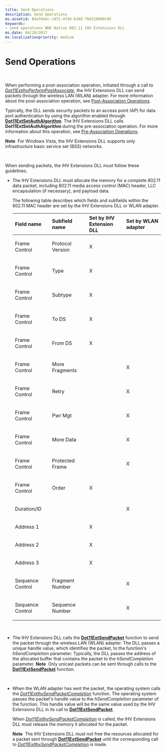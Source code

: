 ```yaml
---
title: Send Operations
description: Send Operations
ms.assetid: 84af0abc-c8f2-47d4-b368-7b0216600c95
keywords:
- send operations WDK Native 802.11 IHV Extensions DLL
ms.date: 04/20/2017
ms.localizationpriority: medium
---
```


# Send Operations




 

When performing a post-association operation, initiated through a call to [*Dot11ExtIhvPerformPostAssociate*](https://docs.microsoft.com/windows-hardware/drivers/ddi/content/wlanihv/nc-wlanihv-dot11extihv_perform_post_associate), the IHV Extensions DLL can send packets through the wireless LAN (WLAN) adapter. For more information about the post-association operation, see [Post-Association Operations](post-association-operations.md).

Typically, the DLL sends security packets to an access point (AP) for data port authentication by using the algorithm enabled through [**Dot11ExtSetAuthAlgorithm**](https://docs.microsoft.com/windows-hardware/drivers/ddi/content/wlanihv/nc-wlanihv-dot11ext_set_auth_algorithm). The IHV Extensions DLL calls **Dot11ExtSetAuthAlgorithm** during the pre-association operation. For more information about this operation, see [Pre-Association Operations](pre-association-operations.md).

**Note**  For Windows Vista, the IHV Extensions DLL supports only infrastructure basic service set (BSS) networks.

 

When sending packets, the IHV Extensions DLL must follow these guidelines.

-   The IHV Extensions DLL must allocate the memory for a complete 802.11 data packet, including 802.11 media access control (MAC) header, LLC encapsulation (if necessary), and payload data.

    The following table describes which fields and subfields within the 802.11 MAC header are set by the IHV Extensions DLL or WLAN adapter.

    <table>
    <colgroup>
    <col width="25%" />
    <col width="25%" />
    <col width="25%" />
    <col width="25%" />
    </colgroup>
    <thead>
    <tr class="header">
    <th align="left">Field name</th>
    <th align="left">Subfield name</th>
    <th align="left">Set by IHV Extension DLL</th>
    <th align="left">Set by WLAN adapter</th>
    </tr>
    </thead>
    <tbody>
    <tr class="odd">
    <td align="left"><p>Frame Control</p></td>
    <td align="left"><p>Protocol Version</p></td>
    <td align="left"><p>X</p></td>
    <td align="left"></td>
    </tr>
    <tr class="even">
    <td align="left"><p>Frame Control</p></td>
    <td align="left"><p>Type</p></td>
    <td align="left"><p>X</p></td>
    <td align="left"></td>
    </tr>
    <tr class="odd">
    <td align="left"><p>Frame Control</p></td>
    <td align="left"><p>Subtype</p></td>
    <td align="left"><p>X</p></td>
    <td align="left"></td>
    </tr>
    <tr class="even">
    <td align="left"><p>Frame Control</p></td>
    <td align="left"><p>To DS</p></td>
    <td align="left"><p>X</p></td>
    <td align="left"></td>
    </tr>
    <tr class="odd">
    <td align="left"><p>Frame Control</p></td>
    <td align="left"><p>From DS</p></td>
    <td align="left"><p>X</p></td>
    <td align="left"></td>
    </tr>
    <tr class="even">
    <td align="left"><p>Frame Control</p></td>
    <td align="left"><p>More Fragments</p></td>
    <td align="left"></td>
    <td align="left"><p>X</p></td>
    </tr>
    <tr class="odd">
    <td align="left"><p>Frame Control</p></td>
    <td align="left"><p>Retry</p></td>
    <td align="left"></td>
    <td align="left"><p>X</p></td>
    </tr>
    <tr class="even">
    <td align="left"><p>Frame Control</p></td>
    <td align="left"><p>Pwr Mgt</p></td>
    <td align="left"></td>
    <td align="left"><p>X</p></td>
    </tr>
    <tr class="odd">
    <td align="left"><p>Frame Control</p></td>
    <td align="left"><p>More Data</p></td>
    <td align="left"></td>
    <td align="left"><p>X</p></td>
    </tr>
    <tr class="even">
    <td align="left"><p>Frame Control</p></td>
    <td align="left"><p>Protected Frame</p></td>
    <td align="left"></td>
    <td align="left"><p>X</p></td>
    </tr>
    <tr class="odd">
    <td align="left"><p>Frame Control</p></td>
    <td align="left"><p>Order</p></td>
    <td align="left"><p>X</p></td>
    <td align="left"></td>
    </tr>
    <tr class="even">
    <td align="left"><p>Duration/ID</p></td>
    <td align="left"></td>
    <td align="left"></td>
    <td align="left"><p>X</p></td>
    </tr>
    <tr class="odd">
    <td align="left"><p>Address 1</p></td>
    <td align="left"></td>
    <td align="left"><p>X</p></td>
    <td align="left"></td>
    </tr>
    <tr class="even">
    <td align="left"><p>Address 2</p></td>
    <td align="left"></td>
    <td align="left"><p>X</p></td>
    <td align="left"></td>
    </tr>
    <tr class="odd">
    <td align="left"><p>Address 3</p></td>
    <td align="left"></td>
    <td align="left"><p>X</p></td>
    <td align="left"></td>
    </tr>
    <tr class="even">
    <td align="left"><p>Sequence Control</p></td>
    <td align="left"><p>Fragment Number</p></td>
    <td align="left"></td>
    <td align="left"><p>X</p></td>
    </tr>
    <tr class="odd">
    <td align="left"><p>Sequence Control</p></td>
    <td align="left"><p>Sequence Number</p></td>
    <td align="left"></td>
    <td align="left"><p>X</p></td>
    </tr>
    </tbody>
    </table>

     

-   The IHV Extensions DLL calls the [**Dot11ExtSendPacket**](https://docs.microsoft.com/windows-hardware/drivers/ddi/content/wlanihv/nc-wlanihv-dot11ext_send_packet) function to send the packet through the wireless LAN (WLAN) adapter. The DLL passes a unique handle value, which identifies the packet, to the function's *hSendCompletion* parameter. Typically, the DLL passes the address of the allocated buffer that contains the packet to the *hSendCompletion* parameter.
    **Note**  Only unicast packets can be sent through calls to the [**Dot11ExtSendPacket**](https://docs.microsoft.com/windows-hardware/drivers/ddi/content/wlanihv/nc-wlanihv-dot11ext_send_packet) function.

     

-   When the WLAN adapter has sent the packet, the operating system calls the [*Dot11ExtIhvSendPacketCompletion*](https://docs.microsoft.com/windows-hardware/drivers/ddi/content/wlanihv/nc-wlanihv-dot11extihv_send_packet_completion) function. The operating system passes the packet's handle value to the *hSendCompletion* parameter of the function. This handle value will be the same value used by the IHV Extensions DLL in its call to [**Dot11ExtSendPacket**](https://docs.microsoft.com/windows-hardware/drivers/ddi/content/wlanihv/nc-wlanihv-dot11ext_send_packet).

    When [*Dot11ExtIhvSendPacketCompletion*](https://docs.microsoft.com/windows-hardware/drivers/ddi/content/wlanihv/nc-wlanihv-dot11extihv_send_packet_completion) is called, the IHV Extensions DLL must release the memory it allocated for the packet.

    **Note**  The IHV Extensions DLL must not free the resources allocated for a packet sent through [**Dot11ExtSendPacket**](https://docs.microsoft.com/windows-hardware/drivers/ddi/content/wlanihv/nc-wlanihv-dot11ext_send_packet) until the corresponding call to [*Dot11ExtIhvSendPacketCompletion*](https://docs.microsoft.com/windows-hardware/drivers/ddi/content/wlanihv/nc-wlanihv-dot11extihv_send_packet_completion) is made.

     

 

 





